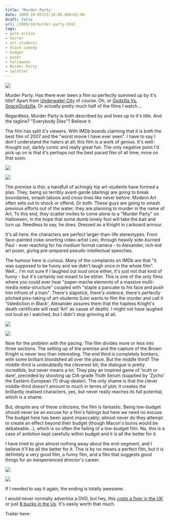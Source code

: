 ```yaml
---
title: 'Murder Party'
date: 2009-10-05T23:18:00.006+01:00
draft: false
url: /2009/10/murder-party.html
tags: 
- gore action
- horror
- art students
- black comedy
- budget
- poser
- halloween
- Murder Party
- splatter
---
```


![](/blogspot/AVvXsEi99uY4To980mMNtEE_lEzis-1h8WFGtL8VojpnXxDi6pK0nvuhmaRyoofNWvLOltb-WimhxKs9kdCxDYaV6smC9iVKrrSJ4xZavOaNyJOoToELHL_nAmeFEEanKBrE3D-jcrkbHkbiEL0/s800/murder%20party.jpg)  
  
Murder Party. Has there ever been a film so perfectly summed up by it's title? Apart from [Underwater City](http://choppingmallfilms.blogspot.com/2009/10/underwater-city.html) of course. Oh, or [Godzilla Vs. SpaceGodzilla](http://choppingmallfilms.blogspot.com/2009/08/godzilla-vs-spacegodzilla-gojira-vs.html). Or actually pretty much half of the films I watch....  
  
Regardless, Murder Party is both described by and lives up to it's title. And the tagline? "Everybody Dies"? Believe it.  
  
The film has split it's viewers. With IMDb boards claiming that it is both the best film of 2007 and the "worst movie I have ever seen". I have to say I don't understand the haters at all; this film is a work of genius. It's well-thought out, darkly comic and really great fun. The only negative point I'd pick up on is that it's perhaps not the best paced film of all time; more on that soon.  
  
![](/blogspot/AVvXsEj88TPXNIMWtn6YnNKZLBdvQQ8Z-hwY5TQ_pxi2a6QviuucVmjBQC0sd84mzQfzv4wQ64jpJE_AIZ9mXV-h_45kGF0F4Cep8QcH_e55YN3uevzPMyjb24KiPaWoMFFHFC17xRfCQrswHXk/s400/Murder.Par_000.jpg)  
  
![](/blogspot/AVvXsEjcpY-j2dqXnpHpekgjFwHc8_g7dsxtQn7dYaYkqozaXr-IfwxGoDrk4ws3SBMwsqFNY77lr9EBZOTgKoJSnf_X9n-gWUs-c5oH0XVmGbxgezDDW9AxfPpRnKY1j3iJo-tSAWrSJ6A1xks/s400/Murder.Par_004.jpg)  
  
The premise is this: a handfull of achingly hip art-students have formed a plan. They, being so terribly avant-garde (darling) are going to break boundaries, smash taboos and cross lines like never before. Modern Art often sets out to shock or offend. Or both. These guys are going to smash previous efforts out of the water; they are planning to murder in the name of Art. To this end, they scatter invites to come alone to a "Murder Party" on Halloween, in the hope that some dumb lonely fool will take the bait and turn up. Needless to say, he does. Dressed as a Knight in carboard armour.  
  
It's all here: the characters are perfect larger-than-life stereotypes. From face-painted coke-snorting video-artist Lexi, through heavily side-burned Paul - ever reaching for his medium format camera - to Alexander, rich-kid art poser, giving pre-prepared pseudo-intellectual speeches.  
  
The humour here is curious. Many of the complaints on IMDb are that "it was supposed to be funny and we didn't laugh once in the whole film". Well... I'm not sure if I laughed out loud once either, it's just not that kind of funny - but it's certainly not meant to be either. This is one of the only films where you could ever hear "paper-mache elements of a massive multi-media meta-structure" coupled with "staple a pancake to his face and push him infront of a train". There's slapstick, there's violence, there's perfectly pitched piss-taking of art-students (Lexi wants to film the murder and call it 'Valediction in Black', Alexander assures them that the hapless Knight's death certificate will read 'Art' as cause of death). I might not have laughed out loud as I watched, but I didn't stop grinning at all.  
  
![](/blogspot/AVvXsEhuLOfY6uVSzaUcnNgxfQfZH70gsTshfjYsT2n3neFrkgwbQC0Q_ZWizo5qTyCrUWPSo2OsURWxeilBunwJfNVBEBRkP19k0ILnV8S-4i0fydbceueHf1X4P-a16ApLpj-htBlRsPSDhm0/s400/Murder.Par_006.jpg)  
  
![](/blogspot/AVvXsEifTxG60BHdb0LbrxGghdT9XRWfUEHSixgijA2y4HTKFQhL3zK4vCNbaF4mhP8Uc7kNj90sI2HO4RHtomz8vhEFtEJUpzMYo7OWytt6oQNaZ_fYmMT0f5nwfIdU_ZtjKvVjmbQ7wlgdZjc/s400/Murder.Par_007.jpg)  
  
Now for the problem with the pacing. The film divides more or less into three sections. The setting up of the premise and the capture of the Brown Knight is never less than interesting. The end third is completely bonkers, with some brilliant bloodshed all over the place. But the middle third? The middle-third is undoubtedly the cleverest bit; the dialogue is pretty incredible, but never means a lot. They play an inspired game of 'truth or dare', preceded by shooting up CIA-grade Truth Serum (supplied by 'Zycho' the Eastern-European (?) drug-dealer). The only shame is that the clever middle-third doesn't amount to much in terms of plot; it creates the brilliantly realised characters, yes, but never really reaches its full potential, which is a shame.  
  
But, despite any of these criticisms, the film is fantastic. Being low-budget should never be an excuse for a film's failings but here we need no excuse. The budget here has been spent impeccably; almost never do they attempt to create an effect beyond their budget (though Macon's burns would be debateable...), which is so often the failing of a low-budget film. No, this is a case of ambition kept carefully within budget and it is all the better for it.  
  
I have tried to give almost nothing away about the end-segment, and I believe it'll be all the better for it. This is by no means a perfect film, but it is definitely a very good film, a funny film, and a film that suggests good things for an inexperienced director's career.  
  
![](/blogspot/AVvXsEhBO-2k7rx_OppKTo5xC-oAo5L_WAwQtacDF6iTSMcnatalZVe5_nohoAwm47ycc_e6wC7v0tIvcX8TI0dqB4voRcQ57Q9lNjkYMj-Bn0Hqorq9IB_QHuMTld3AHacKJwY0NXBbYP3NdUM/s400/Murder.Par_008.jpg)  
  
![](/blogspot/AVvXsEiCHDRkwU-wHfLk6pxaGbnD1z5jcknGMZUeNy8inpTmCXnxTQXqgn2qpvx3RdXg3BqBPmpkuud6kIiVrrfUFgOUGaMHyIWyJn1HkDMOAXDSUcZPieZj3_DEoYfZOQfRQfhBMF4VO9fFMA4/s400/Murder.Par_000-1.jpg)  
  
If I needed to say it again, the ending is totally awesome.  
  
  
I would never normally advertise a DVD, but hey, this [costs a fiver in the UK](http://www.amazon.co.uk/Murder-Party-DVD-Alex-Barnett/dp/B000S6UZQK/ref=sr_1_1?ie=UTF8&s=dvd&qid=1254784186&sr=8-1) or just [8 bucks in the Us](http://www.amazon.com/Murder-Party-Chris-Sharp/dp/B000U6YJME/ref=sr_1_1?ie=UTF8&s=dvd&qid=1254784282&sr=8-1). It's easily worth that much.  
  
Trailer here: